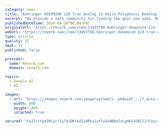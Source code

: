 ```yaml
---
category: news
title: "Behringer DEEPMIND 12D True Analog 12-Voice Polyphonic Desktop Synthesizer (Pre-Order)"
excerpt: "We provide a safe community for finding the gear you want. Before making clones of iconic synths, Behringer cuts its teeth on DeepMind, its flagship analog polyphonic keyboard synthesizer. Now, that synth (which earned its name for complex programming ..."
publishedDateTime: 2020-08-26T00:00:00Z
originalUrl: "https://reverb.com/item/33493798-behringer-deepmind-12d-true-analog-12-voice-polyphonic-desktop-synthesizer-pre-order"
webUrl: "https://reverb.com/item/33493798-behringer-deepmind-12d-true-analog-12-voice-polyphonic-desktop-synthesizer-pre-order"
type: article
quality: 31
heat: 31
published: false

provider:
  name: Reverb.com
  domain: reverb.com

topics:
  - Google AI
  - AI

images:
  - url: "https://images.reverb.com/image/upload/s--pkAuLmT---/f_auto,t_large/v1588605187/xxnwlaediqmevunrj26f.jpg"
    width: 800
    height: 800
    isCached: true

secured: "Ca1Tsttg41Miyc+Iy742QKtAdZs4RXa1ytFw3xNB8aIvLgnKnxU8IIJ/CUyz4L7TCkdGz/0CK4BqF2PubJvbJJNDp1hJu7VQThkFbT+c+KRB7RdLaUnZDw5Ci+j7JHhYHGRpqyhUJ2nLrZ0Xxb8KjU6Ee0IclFztMp3EiT9s0mZwsuKXa0bXAdL41vLGPUAj4c5kpkbboDwB9619jIkbldJ6K+uayqu+Ejw5FWLJbxQmSbugu1hecf8tIzvAyx0hBNVK1+bSpRNiXONfvy1cudBqUfBDI2xfBRzM6U8oTz9cReyL3+yCdfui01YIRElE3MKOKvyGs4kMuA8NksRbynD/zuNGcxeB/2cHLS6vA74=;8N0wIVA5Fyv9Ad/37cUeNA=="
---
```



